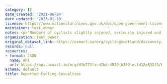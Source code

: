 ```yaml
---
category: []
date_created: '2021-06-24'
date_updated: '2023-01-10'
license: https://www.nationalarchives.gov.uk/doc/open-government-licence/version/3/
maintainer: test_owner
notes: <p>"Numbers of cyclists slightly injured, seriously injured and killed on roads"</p>
organization: test_owner
original_dataset_link: https://usmart.io/org/cyclingscotland/discovery/discovery-view-detail/0cfbd2c0-5487-4096-8162-73311c71290f
records: null
resources:
- format: JSON
  name: API
  url: https://api.usmart.io/org/d1b773fa-d2bd-4830-b399-ecfd18e832f3/6cbb5aa3-f572-4935-9a6d-42d15ee4d567/4/urql
schema: default
title: Reported Cycling Casualties
---
```


